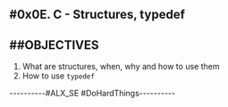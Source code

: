 #0x0E. C - Structures, typedef
---

##OBJECTIVES
---
1. What are structures, when, why and how to use them
2. How to use `typedef`

----------#ALX_SE #DoHardThings----------
